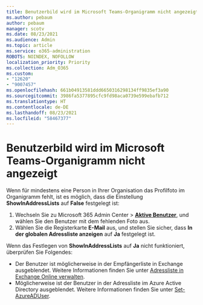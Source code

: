 ```yaml
---
title: Benutzerbild wird im Microsoft Teams-Organigramm nicht angezeigt
ms.author: pebaum
author: pebaum
manager: scotv
ms.date: 08/23/2021
ms.audience: Admin
ms.topic: article
ms.service: o365-administration
ROBOTS: NOINDEX, NOFOLLOW
localization_priority: Priority
ms.collection: Adm_O365
ms.custom:
- "12620"
- "9007457"
ms.openlocfilehash: 661b04913581ddd6650316298134ff9835ef3a90
ms.sourcegitcommit: 3986fa5377895cfc9fd98aca0739e599ebafb712
ms.translationtype: HT
ms.contentlocale: de-DE
ms.lasthandoff: 08/23/2021
ms.locfileid: "58467377"
---
```

# <a name="user-picture-not-showing-in-microsoft-teams-organization-chart"></a>Benutzerbild wird im Microsoft Teams-Organigramm nicht angezeigt

Wenn für mindestens eine Person in Ihrer Organisation das Profilfoto im Organigramm fehlt, ist es möglich, dass die Einstellung **ShowInAddressLists** auf **False** festgelegt ist:

1. Wechseln Sie zu Microsoft 365 Admin Center > [**Aktive Benutzer**](https://admin.microsoft.com/Adminportal/Home?source=applauncher#/users), und wählen Sie den Benutzer mit dem fehlenden Foto aus. 
1. Wählen Sie die Registerkarte **E-Mail** aus, und stellen Sie sicher, dass **In der globalen Adressliste anzeigen** auf **Ja** festgelegt ist. 

Wenn das Festlegen von **ShowInAddressLists** auf **Ja** nicht funktioniert, überprüfen Sie Folgendes:

- Der Benutzer ist möglicherweise in der Empfängerliste in Exchange ausgeblendet. Weitere Informationen finden Sie unter [Adressliste in Exchange Online verwalten](https://docs.microsoft.com/exchange/address-books/address-lists/manage-address-lists#use-the-eac-to-hide-recipients-from-address-lists). 
- Möglicherweise ist der Benutzer in der Adressliste im Azure Active Directory ausgeblendet. Weitere Informationen finden Sie unter [Set-AzureADUser](https://docs.microsoft.com/powershell/module/azuread/set-azureaduser?view=azureadps-2.0). 

